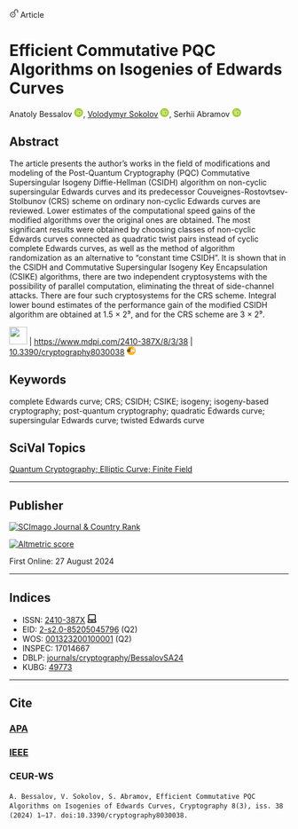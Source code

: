 <img src="/icons/unlock.svg" width="16" height="16"> Article

# Efficient Commutative PQC Algorithms on Isogenies of Edwards Curves

Anatoly Bessalov <a href="https://orcid.org/0000-0002-6967-5001" target="_blank"><img src="/icons/orcid.svg" width="16" height="16"></a>,
<a href="https://github.com/volodymyr-sokolov/publications/wiki/Volodymyr-Sokolov,-Ph.D." target="_blank">Volodymyr Sokolov</a> <a href="https://orcid.org/0000-0002-9349-7946" target="_blank"><img src="/icons/orcid.svg" width="16" height="16"></a>,
Serhii Abramov <a href="https://orcid.org/0000-0002-5145-2782" target="_blank"><img src="/icons/orcid.svg" width="16" height="16"></a>

## Abstract
The article presents the author’s works in the field of modifications and modeling of the Post-Quantum Cryptography (PQC) Commutative Supersingular Isogeny Diffie-Hellman (CSIDH) algorithm on non-cyclic supersingular Edwards curves and its predecessor Couveignes-Rostovtsev-Stolbunov (CRS) scheme on ordinary non-cyclic Edwards curves are reviewed. Lower estimates of the computational speed gains of the modified algorithms over the original ones are obtained. The most significant results were obtained by choosing classes of non-cyclic Edwards curves connected as quadratic twist pairs instead of cyclic complete Edwards curves, as well as the method of algorithm randomization as an alternative to “constant time CSIDH”. It is shown that in the CSIDH and Commutative Supersingular Isogeny Key Encapsulation (CSIKE) algorithms, there are two independent cryptosystems with the possibility of parallel computation, eliminating the threat of side-channel attacks. There are four such cryptosystems for the CRS scheme. Integral lower bound estimates of the performance gain of the modified CSIDH algorithm are obtained at 1.5 × 2⁹, and for the CRS scheme are 3 × 2⁹. 

<a href="https://www.mdpi.com/2410-387X/8/3/38/pdf?version=1724758976"><img src="/icons/pdf.svg" width="32" height="32"></a> | https://www.mdpi.com/2410-387X/8/3/38 | [10.3390/cryptography8030038](https://doi.org/10.3390/cryptography8030038) <img src="/icons/doi.svg" width="16" height="16">

## Keywords
complete Edwards curve; CRS; CSIDH; CSIKE; isogeny; isogeny-based cryptography; post-quantum cryptography; quadratic Edwards curve; supersingular Edwards curve; twisted Edwards curve

## SciVal Topics
<a href="/volodymyr-sokolov/publications/wiki/SciVal-Topics#quantum-cryptography-elliptic-curve-finite-field" target="_blank">Quantum Cryptography; Elliptic Curve; Finite Field</a>

***
## Publisher

<a href="https://www.scimagojr.com/journalsearch.php?q=21101039441&amp;tip=sid&amp;exact=no" title="SCImago Journal &amp; Country Rank"><img border="0" src="https://www.scimagojr.com/journal_img.php?id=21101039441" alt="SCImago Journal &amp; Country Rank"  /></a>

<a href="https://plu.mx/plum/a/?doi=10.1016/j.cose.2023.103198" class="plumx-plum-print-popup"></a>

<a href="https://www.altmetric.com/details.php?doi=10.1016/j.cose.2023.103198" target="_blank">
    <img src="https://badges.altmetric.com/?doi=10.1016/j.cose.2023.103198" alt="Altmetric score">
</a>

First Online: 27 August 2024

***
## Indices

* ISSN: [2410-387X](https://portal.issn.org/resource/ISSN/2410-387X) <img src="/icons/online.svg" width="16" height="16">
* EID: [2-s2.0-85205045796](http://www.scopus.com/record/display.url?origin=inward&eid=2-s2.0-85205045796) (Q2)
* WOS: [001323200100001](https://www.webofscience.com/wos/woscc/full-record/WOS:001323200100001) (Q2)
* INSPEC: 17014667
* DBLP: [journals/cryptography/BessalovSA24](https://dblp.org/rec/journals/cryptography/BessalovSA24)
* KUBG: [49773](http://elibrary.kubg.edu.ua/id/eprint/49773/)

***
## Cite

### [APA](https://citation.crosscite.org/format?doi=10.3390/cryptography8030038&style=apa&lang=en-US)

### [IEEE](https://citation.crosscite.org/format?doi=10.3390/cryptography8030038&style=ieee&lang=en-US)

### CEUR-WS

`A. Bessalov, V. Sokolov, S. Abramov, Efficient Commutative PQC Algorithms on Isogenies of Edwards Curves, Cryptography 8(3), iss. 38 (2024) 1–17. doi:10.3390/cryptography8030038.`
